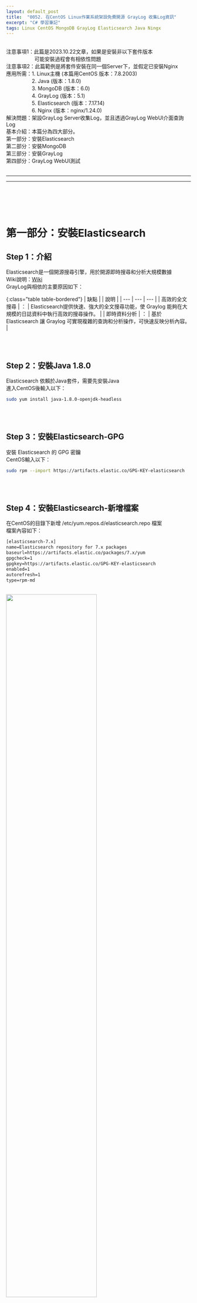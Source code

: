 ```yaml
---
layout: default_post
title:  "0052. 在CentOS Linux作業系統架設免費開源 GrayLog 收集Log資訊"
excerpt: "C# 學習筆記"
tags: Linux CentOS MongoDB GrayLog Elasticsearch Java Ningx
---
```

<div class="summary">
<br/>注意事項1：此篇是2023.10.22文章，如果是安裝非以下套件版本
<br/>&emsp;&emsp;&emsp;&emsp;&emsp;&ensp;可能安裝過程會有相依性問題
<br/>注意事項2：此篇範例是將套件安裝在同一個Server下，並假定已安裝Nginx
<br/>應用所需：1. Linux主機 (本篇用CentOS 版本：7.8.2003)
<br/>&emsp;&emsp;&emsp;&emsp;&emsp;2. Java (版本：1.8.0) 
<br/>&emsp;&emsp;&emsp;&emsp;&emsp;3. MongoDB (版本：6.0)
<br/>&emsp;&emsp;&emsp;&emsp;&emsp;4. GrayLog (版本：5.1)
<br/>&emsp;&emsp;&emsp;&emsp;&emsp;5. Elasticsearch (版本：7.17.14)
<br/>&emsp;&emsp;&emsp;&emsp;&emsp;6. Nginx (版本：nginx/1.24.0)
<br/>解決問題：架設GrayLog Server收集Log，並且透過GrayLog WebUI介面查詢Log
<br/>基本介紹：本篇分為四大部分。
<br/>第一部分：安裝Elasticsearch
<br/>第二部分：安裝MongoDB
<br/>第三部分：安裝GrayLog
<br/>第四部分：GrayLog WebUI測試

</div>

<div class="title">
    <br/><hr class="titleinner">
	<span></span>
	<hr class="titleinner"><br/>
</div>

<br/><br/>
<h1>第一部分：安裝Elasticsearch</h1>

<h2>Step 1：介紹</h2>
Elasticsearch是一個開源搜尋引擎，用於開源即時搜尋和分析大規模數據
<br/>Wiki說明：<a href="https://zh.wikipedia.org/wiki/Elasticsearch">Wiki</a>
<br/>GrayLog與相依的主要原因如下：

{:class="table table-bordered"}
| 缺點    |   |  說明 |
| --- | --- | --- | 
| 高效的全文搜尋 | ： | Elasticsearch提供快速、強大的全文搜尋功能，使 Graylog 能夠在大規模的日誌資料中執行高效的搜尋操作。 | 
| 即時資料分析 | ： | 基於Elasticsearch 讓 Graylog 可實現複雜的查詢和分析操作，可快速反映分析內容。 | 

<br/><br/>

<h2>Step 2：安裝Java 1.8.0</h2>
Elasticsearch 依賴於Java套件，需要先安裝Java
<br/>進入CentOS後輸入以下：

``` bash
sudo yum install java-1.8.0-openjdk-headless
```
<br/><br/>

<h2>Step 3：安裝Elasticsearch-GPG</h2>
安裝 Elasticsearch 的 GPG 密鑰
<br/>CentOS輸入以下：

``` bash
sudo rpm --import https://artifacts.elastic.co/GPG-KEY-elasticsearch
```
<br/><br/>

<h2>Step 4：安裝Elasticsearch-新增檔案</h2>
在CentOS的目錄下新增 /etc/yum.repos.d/elasticsearch.repo 檔案
<br/>檔案內容如下：

``` html
[elasticsearch-7.x]
name=Elasticsearch repository for 7.x packages
baseurl=https://artifacts.elastic.co/packages/7.x/yum
gpgcheck=1
gpgkey=https://artifacts.elastic.co/GPG-KEY-elasticsearch
enabled=1
autorefresh=1
type=rpm-md
```

<br/> <img src="/assets/image/LearnNote/2023_10_22/001.png" width="70%" height="70%" />
<br/><br/>

<h2>Step 5：安裝Elasticsearch</h2>
檔案配置好後，因為標記為7.x 因此只會安裝主版號為7的最新套件
<br/>Centos輸入以下：

``` bash
sudo yum install elasticsearch
```

<br/> <img src="/assets/image/LearnNote/2023_10_22/002.png" width="100%" height="100%" />
<br/><br/>

<h2>Step 6：調整Elasticsearch配置</h2>
安裝完成後，請於  /etc/elasticsearch/elasticsearch.yml 開啟該檔案
<br/>將在cluster.name 的地方設定為 grayLog
<br/>※因為我們要將Elasticsearch與GrayLog相依
<br/> <img src="/assets/image/LearnNote/2023_10_22/003.png" width="70%" height="70%" />
<br/><br/>

<h2>Step 7：啟動Elasticsearch</h2>
安裝後，依序輸入以下指令，讓其啟動，並保持開機的時侯自動執行
<br/>Centos依序輸入以下：
<br/>6-1. 開機自動啟動

``` bash
sudo systemctl enable elasticsearch.service
```

<br/>6-2. 現在立刻執行
<br/>※現在會執行失敗是正常，因為GrayLog尚未安裝，最後重啟Server時，一切都會正常

``` bash
sudo systemctl start elasticsearch.service
```

<br/><br/>


<br/><br/>
<h1>第二部分：安裝MongoDB</h1>

<h2>Step 1：介紹</h2>
MongoDB 是一種 NoSQL 資料庫，其特點是文件存儲，具分散式處理架構之數據庫。
<br/>Wiki說明：<a href="https://zh.wikipedia.org/wiki/MongoDB">Wiki</a>
<br/>GrayLog主要依賴於MongoDB做存儲，因此必需安裝
<br/><br/>

<h2>Step 2：安裝MongoDB-新增檔案</h2>
在CentOS的目錄下新增 /etc/yum.repos.d/elasticsearch.repo 檔案
<br/>內容如下，請新增：

``` html
[mongodb-org-6.0]
name=MongoDB Repository
baseurl=https://repo.mongodb.org/yum/redhat/$releasever/mongodb-org/6.0/x86_64/
gpgcheck=1
enabled=1
gpgkey=https://www.mongodb.org/static/pgp/server-6.0.asc
```

<br/> <img src="/assets/image/LearnNote/2023_10_22/004.png" width="100%" height="100%" />
<br/><br/>

<h2>Step 3：安裝MongoDB-主程式</h2>
因為已經配置好指定版本，因此指令不需要輸入版號
<br/>CentOS輸入以下：

``` bash
sudo yum install mongodb-org
```

<br/> <img src="/assets/image/LearnNote/2023_10_22/005.png" width="100%" height="100%" />
<br/><br/>

<h2>Step 4：啟動MongoDB</h2>
安裝後，依序輸入以下指令，讓其啟動，並保持開機的時侯自動執行
<br/>Centos依序輸入以下：
<br/>4-1. 開機自動啟動

``` bash
sudo systemctl enable mongod
```

<br/>4-2. 現在立刻執行

``` bash
sudo systemctl start mongod
```

<br/><br/>


<br/><br/>
<h1>第三部分：安裝GrayLog</h1>

<h2>Step 1：介紹</h2>
GrayLog是Log(日誌)管理與分析的開源平台軟體
<br/>Wiki說明：<a href="https://en.wikipedia.org/wiki/Graylog">Wiki</a>
<br/>GrayLog簡要優缺點出：

{:class="table table-bordered"}
| 優點    |   |  說明 |
| --- | --- | --- | 
| 開源且免費 | ： | 適合小型和中小型組織，並且提供免費的Log收集 | 
| 高效能 | ： | 與Elasticsearch、MongoDB結合，擁有強大的搜尋和過濾功能 | 
| 即時監控和儀表板 | ： | 提供WebUI可視覺化介面 |
| 分散式架構支持 | ： | 可以橫向擴展，多點的情況下亦可適合大型組織分析Log |

<br/>

{:class="table table-bordered"}
| 缺點    |   |  說明 |
| --- | --- | --- | 
| 學習曲線 | ： | 查詢語法、與介面使用、配置、管理等都需要學習 | 
| 部署複雜 | ： | 相依Elasticsearch、MongoDB，加上本身GrayLog具彈性配置，導致部署複雜 | 
| 儲存空間大 | ： | 因相依MongoDB，使用BSON(二進位Json)的關係，在大量的Log寫入後，空間會大量占用 |


<br/><br/>

<h2>Step 2：安裝GrayLog庫</h2>
添加GrayLog 5.1官方庫到Server
<br/>進入CentOS後輸入以下：

``` bash
sudo rpm -Uvh https://packages.graylog2.org/repo/packages/graylog-5.1-repository_latest.rpm
```
<br/><br/>


<h2>Step 3：安裝GrayLog庫-新增檔案</h2>
在CentOS 的目錄 /etc/yum.repos.d/graylog.repo 新增此檔案
<br/>檔案內容如下：

``` html
[graylog]
name=graylog
baseurl=https://packages.graylog2.org/repo/el/stable/5.1/$basearch/
gpgcheck=1
repo_gpgcheck=0
gpgkey=file:///etc/pki/rpm-gpg/RPM-GPG-KEY-graylog
```

<br/> <img src="/assets/image/LearnNote/2023_10_22/006.png" width="100%" height="100%" />
<br/><br/>

<h2>Step 4：取得GrayLog Sha2密碼-1 </h2>
GrayLog強制需要設定密碼，需要安裝用戶先產生sha2的密碼，以便取得 root_password_sha2
<br/>CentOS輸入以下：

``` bash
echo -n "Enter Password: " && head -1 </dev/stdin | tr -d '\n' | sha256sum | cut -d" " -f1
```

<br/><br/>

<h2>Step 5：取得GrayLog Sha2密碼-2 </h2>
這邊範例是輸入123fff，然後得到一串雜湊
<br/>得到以下(每個人的會不同)：

``` bash
425de316d06a663e755e6b8ad72b92f8fc313afd18dc29fd485a9f1284fb678c
```

<br/> <img src="/assets/image/LearnNote/2023_10_22/007.png" width="100%" height="100%" />
<br/><br/>


<h2>Step 6：取得GrayLog 安全密碼 </h2>
接著要取得 password_secret
<br/>先輸入以下：

``` bash
< /dev/urandom tr -dc A-Z-a-z-0-9 | head -c${1:-96};echo;
```

<br/>可以得到(每個人的會不同)：

``` bash
jDH2Eo5m6zjjwgIA2y3d6sBFmvXArC4SVlfXlMLmhD4OFFDKFSyleuIZ2aHY0d2iLvAtVd2pUGFoaB-HZISqlx7dE7CcoBAt
```

<br/> <img src="/assets/image/LearnNote/2023_10_22/008.png" width="100%" height="100%" />
<br/><br/>

<h2>Step 7：配置GrayLog conf設定檔</h2>
安裝完後還需要接著進入目錄 /etc/graylog/server/server.conf 開啟檔案，進行配置，依序配置以下：
<br/>7-1. 設定 root_password_sha2 (對應Step 5)
<br/> <img src="/assets/image/LearnNote/2023_10_22/009.png" width="100%" height="100%" />
<br/>
<br/>7-2. 設定 password_secret (對應Step 6)
<br/> <img src="/assets/image/LearnNote/2023_10_22/010.png" width="100%" height="100%" />
<br/>
<br/>7-3. 設定 root_timezone = ROC (預設UTC，依照所需而設定，ROC為亞洲)
<br/> <img src="/assets/image/LearnNote/2023_10_22/011.png" width="100%" height="100%" />
<br/>
<br/>7-4. 設定 allow_leading_wildcard_searches = true (設true表示可以用 * 查詢Log)
<br/> <img src="/assets/image/LearnNote/2023_10_22/012.png" width="100%" height="100%" />
<br/>
<br/><br/>


<h2>Step 8：啟動GrayLog</h2>
安裝後，依序輸入以下指令，讓其啟動，並保持開機的時侯自動執行
<br/>Centos依序輸入以下：
<br/>8-1. 開機自動啟動

``` bash
sudo systemctl enable graylog-server.service
```

<br/>4-2. 現在立刻執行

``` bash
sudo systemctl start graylog-server.service
```

<br/><br/>

<h2>Step 9：配置Nginx-1</h2>
要啟動GrayLog WebUI還需要對Nginx做配置
<br/>進入Nginx目錄 /etc/nginx/conf.d/graylog.conf 並新增檔案graylog.conf
<br/>※預設只會有default.conf
<br/> <img src="/assets/image/LearnNote/2023_10_22/013.png" width="100%" height="100%" />
<br/><br/>

<h2>Step 10：配置Nginx-2</h2>
將以下內容輸入到檔案graylog.conf 中
<br/>listen 9001 是webUI的端口，其中proxy_pass的9000是GrayLog Server安裝時的預設Port號

``` html
server {
    listen       9001;
    server_name  localhost;

    location / {
            proxy_set_header Host $http_host;
      proxy_set_header X-Forwarded-Host $host;
      proxy_set_header X-Forwarded-Server $host;
      proxy_set_header X-Forwarded-For $proxy_add_x_forwarded_for;
      proxy_set_header X-Graylog-Server-URL http://$server_name/;
      proxy_pass       http://127.0.0.1:9000;    
      }
}


```

<br/> <img src="/assets/image/LearnNote/2023_10_22/014.png" width="100%" height="100%" />
<br/><br/>


<h2>Step 11：重新開機</h2>
上述都設定完成後，重新開機

``` bash
reboot
```
<br/><br/>

<br/><br/>
<h1>第四部分：GrayLog WebUI測試</h1>

<h2>Step 1：GrayLog查詢網站</h2>
重新開機後進入 -> http://192.168.51.62:9001/
<br/>可以看到以下畫面，帳號預設是admin 密碼是設定的Sha2(這裡用123fff)
<br/> <img src="/assets/image/LearnNote/2023_10_22/015.png" width="100%" height="100%" />
<br/><br/>

<h2>Step 2：GrayLog - 登入</h2>
登入後入如下，進入Welcome畫面
<br/> <img src="/assets/image/LearnNote/2023_10_22/016.png" width="70%" height="70%" />
<br/><br/>

<h2>Step 3：GrayLog - 配置收Log-1</h2>
選擇右上角的System -> Input 
<br/>我們要收集Log需要從WebUI開通
<br/> <img src="/assets/image/LearnNote/2023_10_22/017.png" width="70%" height="70%" />
<br/><br/>

<h2>Step 4：GrayLog - 配置收Log-2</h2>
依序選擇選擇
<br/>1. 選擇 GELP UDP (說明：UDP傳輸的結構化Log)
<br/>2. 點擊 Launch New Input
<br/>3. 輸入想要顯示的 Title
<br/>4. 設定Port (說明：設定的Port才能接收日誌)
<br/>都完成後點擊最下方保存，配置就完成了
<br/> <img src="/assets/image/LearnNote/2023_10_22/018.png" width="100%" height="100%" />
<br/> <img src="/assets/image/LearnNote/2023_10_22/019.png" width="100%" height="100%" />
<br/><br/>

<h2>Step 5：GrayLog - 測試發送Log</h2>
以下是測試用的Asp.net Core WebSite 發送GrayLog的測試代碼
<br/>執行後預期Server要收到訊息`MilkTeaGreen Test publish`
<br/> <img src="/assets/image/LearnNote/2023_10_22/020.png" width="100%" height="100%" />
<br/><br/>

<h2>Step 5：GrayLog - 成功收到Log</h2>
依序點擊以下，查詢Log
<br/>1. Log搜尋頁
<br/>2. 查詢全部
<br/>3. 剛剛發送的Log已出現在下方
<br/> <img src="/assets/image/LearnNote/2023_10_22/021.png" width="100%" height="100%" />
<br/><br/>